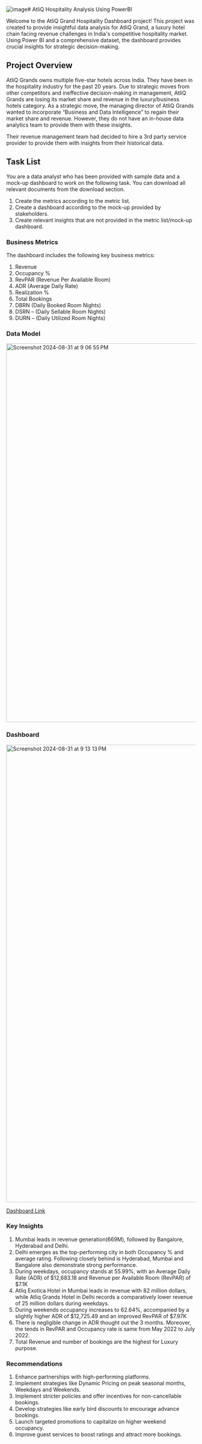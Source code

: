 ![image](https://github.com/user-attachments/assets/eb701981-34ea-4584-a245-c930f9aa568a)# AtliQ Hospitality Analysis Using PowerBI

Welcome to the AtliQ Grand Hospitality Dashboard project! This project was created to provide insightful data analysis for AtliQ Grand, a luxury hotel chain facing revenue challenges in India's competitive hospitality market. Using Power BI and a comprehensive dataset, the dashboard provides crucial insights for strategic decision-making.

## Project Overview
AtliQ Grands owns multiple five-star hotels across India. They have been in the hospitality industry for the past 20 years. Due to strategic moves from other competitors and ineffective decision-making in management, AtliQ Grands are losing its market share and revenue in the luxury/business hotels category. As a strategic move, the managing director of AtliQ Grands wanted to incorporate “Business and Data Intelligence” to regain their market share and revenue. However, they do not have an in-house data analytics team to provide them with these insights.

Their revenue management team had decided to hire a 3rd party service provider to provide them with insights from their historical data.

## Task List
You are a data analyst who has been provided with sample data and a mock-up dashboard to work on the following task. You can download all relevant documents from the download section.

1. Create the metrics according to the metric list.
2. Create a dashboard according to the mock-up provided by stakeholders.
3. Create relevant insights that are not provided in the metric list/mock-up dashboard.

### Business Metrics
The dashboard includes the following key business metrics:

1.	Revenue
2.	Occupancy %
3.	RevPAR (Revenue Per Available Room)
4.	ADR (Average Daily Rate)
5.	Realization %
6.	Total Bookings
7.	DBRN (Daily Booked Room Nights)
8.	DSRN – (Daily Sellable Room Nights)
9.	DURN – (Daily Utilized Room Nights)

### Data Model
<img width="1006" alt="Screenshot 2024-08-31 at 9 06 55 PM" src="https://github.com/user-attachments/assets/43d9bde1-7157-4776-97f8-f42122d2c893">

### Dashboard

<img width="1215" alt="Screenshot 2024-08-31 at 9 13 13 PM" src="https://github.com/user-attachments/assets/20f49b31-498d-43c5-b59d-cdbc71d621b1">

[Dashboard Link](https://app.powerbi.com/view?r=eyJrIjoiZmFiOTVmM2MtMDdjZC00NTA1LTg1NWQtYzk4MGU1NGM2ODk5IiwidCI6ImQyOGUwY2RhLTdjMWUtNDljOC05ZDk0LTFiMmUwNWE5MDQ2OCJ9)

### Key Insights
1.	Mumbai leads in revenue generation(669M), followed by Bangalore, Hyderabad and Delhi.
2.	Delhi emerges as the top-performing city in both Occupancy % and average rating. Following closely behind is Hyderabad, Mumbai and Bangalore also demonstrate strong performance.
3.	During weekdays, occupancy stands at 55.99%, with an Average Daily Rate (ADR) of $12,683.18 and Revenue per Available Room (RevPAR) of $7.1K
4.	Atliq Exotica Hotel in Mumbai leads in revenue with 82 million dollars, while Atliq Grands Hotel in Delhi records a comparatively lower revenue of 25 million dollars during weekdays.
5.	During weekends occupancy increases to 62.64%, accompanied by a slightly higher ADR of $12,725.49 and an improved RevPAR of $7.97K
6.	There is negligible change in ADR thought out the 3 months. Moreover, the tends in RevPAR and Occupancy rate is same from May 2022 to July 2022.
7.	Total Revenue and number of bookings are the highest for Luxury purpose.


### Recommendations
1. Enhance partnerships with high-performing platforms.
2. Implement strategies like Dynamic Pricing on peak seasonal months, Weekdays and Weekends.
3. Implement stricter policies and offer incentives for non-cancellable bookings.
4. Develop strategies like early bird discounts to encourage advance bookings.
5. Launch targeted promotions to capitalize on higher weekend occupancy.
6. Improve guest services to boost ratings and attract more bookings.
























